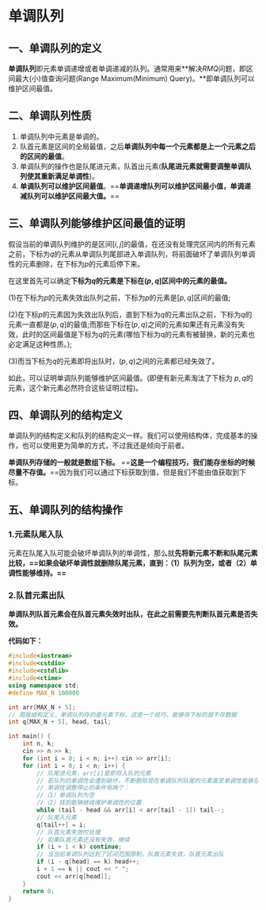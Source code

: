 # 单调队列

##  一、单调队列的定义

**单调队列**即元素单调递增或者单调递减的队列。通常用来**解决$RMQ$问题，即区间最大(小)值查询问题(Range Maximum(Minimum) Query)。**即单调队列可以维护区间最值。



## 二、单调队列性质

1. 单调队列中元素是单调的。
2. 队首元素是区间的全局最值，之后**单调队列中每一个元素都是上一个元素之后的区间的最值**。
3. 单调队列的操作也是队尾进元素，队首出元素(**队尾进元素就需要调整单调队列使其重新满足单调性**)。
4. **单调队列可以维护区间最值**。==**单调递增队列可以维护区间最小值，单调递减队列可以维护区间最大值。**==



## 三、单调队列能够维护区间最值的证明

假设当前的单调队列维护的是区间$[i,j]$的最值，在还没有处理完区间内的所有元素之前，下标为$q$的元素从单调队列尾部进入单调队列，将前面破坏了单调队列单调性的元素删除，在下标为$p$的元素后停下来。

在这里首先可以确定**下标为$q$的元素是下标在$(p,q$]区间中的元素的最值。**

(1)在下标为$p$的元素失效出队列之前，下标为$p$的元素是$[p,q]$区间的最值;

(2)在下标$p$的元素因为失效出队列后，直到下标为$q$的元素出队之前，下标为$q$的元素一直都是$(p,q]$的最值;而那些下标在$(p,q)$之间的元素如果还有元素没有失效，此时的区间最值是下标为$q$的元素(哪怕下标为q的元素有被替换，新的元素也必定满足这种性质。);

(3)而当下标为$q$的元素即将出队时，$(p,q)$之间的元素都已经失效了。

如此，可以证明单调队列能够维护区间最值。(即便有新元素淘汰了下标为 $p,q$的元素，这个新元素必然符合这些证明过程)。



## 四、单调队列的结构定义

单调队列的结构定义和队列的结构定义一样。我们可以使用结构体，完成基本的操作，也可以使用更为简单的方式，不过我还是倾向于前者。

**单调队列存储的一般就是数组下标。** ==**这是一个编程技巧，我们能存坐标的时候尽量不存值。**==因为我们可以通过下标获取到值，但是我们不能由值获取到下标。



## 五、单调队列的结构操作

### 1.元素队尾入队

元素在队尾入队可能会破坏单调队列的单调性，那么就**先将新元素不断和队尾元素比较，==如果会破坏单调性就删除队尾元素，直到：（1）队列为空，或者（2）单调性能够维持。==**



### 2.队首元素出队

**单调队列队首元素会在队首元素失效时出队，在此之前需要先判断队首元素是否失效。**



**代码如下：**

```c++
#include<iostream>
#include<cstdio>
#include<cstdlib>
#include<ctime>
using namespace std;
#define MAX_N 100000

int arr[MAX_N + 5];
// 简版结构定义，单调队列存的是元素下标，这是一个技巧，能够存下标的就不存数据
int q[MAX_N + 5], head, tail;

int main() {
    int n, k;
    cin >> n >> k;
    for (int i = 0; i < n; i++) cin >> arr[i];
    for (int i = 0; i < n; i++) {
        // 队尾进元素，arr[i]是即将入队的元素
        // 若队列的单调性会遭到破坏，不断删除现在单调队列队尾的元素直至单调性能够在arr[i]入队后依旧保持
        // 单调性调整停止的条件有两个：
        //（1）单调队列为空
        //（2）找到能够继续维护单调性的位置
        while (tail - head && arr[i] < arr[tail - 1]) tail--;
        // 队尾入元素
        q[tail++] = i;
        // 队首元素失效时处理
        // 如果队首元素还没有失效，继续
        if (i + 1 < k) continue;
        // 当当前单调队列达到了区间范围限制，队首元素失效，队首元素出队
        if (i - q[head] == k) head++;
        i + 1 == k || cout << " ";
        cout << arr[q[head]];
    }
    return 0;
}
```





